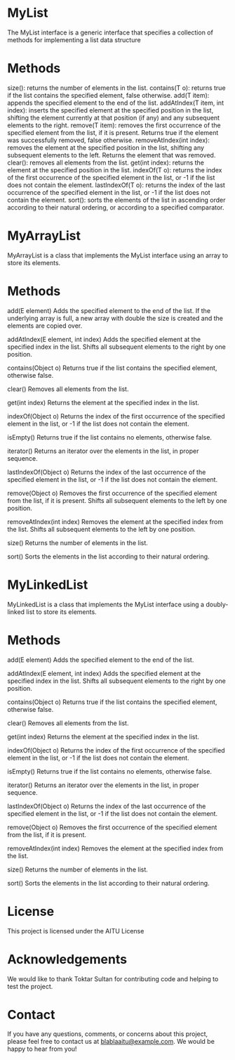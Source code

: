 # MyList
The MyList interface is a generic interface that specifies a collection of methods for implementing a list data structure

# Methods
size(): returns the number of elements in the list.
contains(T o): returns true if the list contains the specified element, false otherwise.
add(T item): appends the specified element to the end of the list.
addAtIndex(T item, int index): inserts the specified element at the specified position in the list, shifting the element currently at that position (if any) and any subsequent elements to the right.
remove(T item): removes the first occurrence of the specified element from the list, if it is present. Returns true if the element was successfully removed, false otherwise.
removeAtIndex(int index): removes the element at the specified position in the list, shifting any subsequent elements to the left. Returns the element that was removed.
clear(): removes all elements from the list.
get(int index): returns the element at the specified position in the list.
indexOf(T o): returns the index of the first occurrence of the specified element in the list, or -1 if the list does not contain the element.
lastIndexOf(T o): returns the index of the last occurrence of the specified element in the list, or -1 if the list does not contain the element.
sort(): sorts the elements of the list in ascending order according to their natural ordering, or according to a specified comparator.



# MyArrayList
MyArrayList is a class that implements the MyList interface using an array to store its elements.

# Methods
add(E element)
Adds the specified element to the end of the list. If the underlying array is full, a new array with double the size is created and the elements are copied over.

addAtIndex(E element, int index)
Adds the specified element at the specified index in the list. Shifts all subsequent elements to the right by one position.

contains(Object o)
Returns true if the list contains the specified element, otherwise false.

clear()
Removes all elements from the list.

get(int index)
Returns the element at the specified index in the list.

indexOf(Object o)
Returns the index of the first occurrence of the specified element in the list, or -1 if the list does not contain the element.

isEmpty()
Returns true if the list contains no elements, otherwise false.

iterator()
Returns an iterator over the elements in the list, in proper sequence.

lastIndexOf(Object o)
Returns the index of the last occurrence of the specified element in the list, or -1 if the list does not contain the element.

remove(Object o)
Removes the first occurrence of the specified element from the list, if it is present. Shifts all subsequent elements to the left by one position.

removeAtIndex(int index)
Removes the element at the specified index from the list. Shifts all subsequent elements to the left by one position.

size()
Returns the number of elements in the list.

sort()
Sorts the elements in the list according to their natural ordering.


# MyLinkedList
MyLinkedList is a class that implements the MyList interface using a doubly-linked list to store its elements.

# Methods
add(E element)
Adds the specified element to the end of the list.

addAtIndex(E element, int index)
Adds the specified element at the specified index in the list. Shifts all subsequent elements to the right by one position.

contains(Object o)
Returns true if the list contains the specified element, otherwise false.

clear()
Removes all elements from the list.

get(int index)
Returns the element at the specified index in the list.

indexOf(Object o)
Returns the index of the first occurrence of the specified element in the list, or -1 if the list does not contain the element.

isEmpty()
Returns true if the list contains no elements, otherwise false.

iterator()
Returns an iterator over the elements in the list, in proper sequence.

lastIndexOf(Object o)
Returns the index of the last occurrence of the specified element in the list, or -1 if the list does not contain the element.

remove(Object o)
Removes the first occurrence of the specified element from the list, if it is present.

removeAtIndex(int index)
Removes the element at the specified index from the list.

size()
Returns the number of elements in the list.

sort()
Sorts the elements in the list according to their natural ordering.


# License
This project is licensed under the AITU License

# Acknowledgements
We would like to thank Toktar Sultan for contributing code and helping to test the project.

# Contact
If you have any questions, comments, or concerns about this project, please feel free to contact us at blablaaitu@example.com. We would be happy to hear from you!
